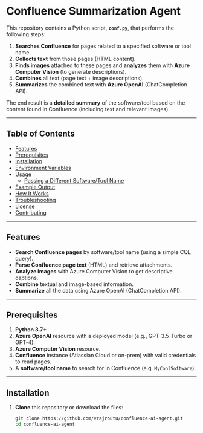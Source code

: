 # Confluence Summarization Agent

This repository contains a Python script, **`conf.py`**, that performs the following steps:

1. **Searches Confluence** for pages related to a specified software or tool name.  
2. **Collects text** from those pages (HTML content).  
3. **Finds images** attached to these pages and **analyzes** them with **Azure Computer Vision** (to generate descriptions).  
4. **Combines** all text (page text + image descriptions).  
5. **Summarizes** the combined text with **Azure OpenAI** (ChatCompletion API).

The end result is a **detailed summary** of the software/tool based on the content found in Confluence (including text and relevant images).

---

## Table of Contents

- [Features](#features)
- [Prerequisites](#prerequisites)
- [Installation](#installation)
- [Environment Variables](#environment-variables)
- [Usage](#usage)
  - [Passing a Different Software/Tool Name](#passing-a-different-softwaretool-name)
- [Example Output](#example-output)
- [How It Works](#how-it-works)
- [Troubleshooting](#troubleshooting)
- [License](#license)
- [Contributing](#contributing)

---

## Features

- **Search Confluence pages** by software/tool name (using a simple CQL query).
- **Parse Confluence page text** (HTML) and retrieve attachments.
- **Analyze images** with Azure Computer Vision to get descriptive captions.
- **Combine** textual and image-based information.
- **Summarize** all the data using Azure OpenAI (ChatCompletion API).

---

## Prerequisites

1. **Python 3.7+**  
2. **Azure OpenAI** resource with a deployed model (e.g., GPT-3.5-Turbo or GPT-4).  
3. **Azure Computer Vision** resource.  
4. **Confluence** instance (Atlassian Cloud or on-prem) with valid credentials to read pages.  
5. A **software/tool name** to search for in Confluence (e.g. `MyCoolSoftware`).

---

## Installation

1. **Clone** this repository or download the files:
   ```bash
   git clone https://github.com/vrajroutu/confluence-ai-agent.git
   cd confluence-ai-agent
